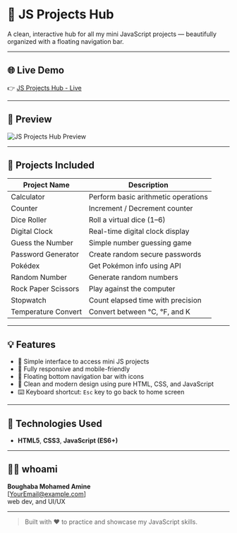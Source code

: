 # 🧠 JS Projects Hub

A clean, interactive hub for all my mini JavaScript projects — beautifully organized with a floating navigation bar.

---

## 🌐 Live Demo

👉 [JS Projects Hub - Live](https://your-hosted-url.com) <!-- Replace this link -->

---

## 📸 Preview

![JS Projects Hub Preview](./screenshot.png) <!-- Optional: Replace with your screenshot file -->

---

## 📁 Projects Included

| Project Name        | Description                          |
|---------------------|--------------------------------------|
| Calculator          | Perform basic arithmetic operations  |
| Counter             | Increment / Decrement counter        |
| Dice Roller         | Roll a virtual dice (1–6)            |
| Digital Clock       | Real-time digital clock display      |
| Guess the Number    | Simple number guessing game          |
| Password Generator  | Create random secure passwords       |
| Pokédex             | Get Pokémon info using API           |
| Random Number       | Generate random numbers              |
| Rock Paper Scissors | Play against the computer            |
| Stopwatch           | Count elapsed time with precision    |
| Temperature Convert | Convert between °C, °F, and K        |

---

## 💡 Features

- 🧠 Simple interface to access mini JS projects
- 📱 Fully responsive and mobile-friendly
- 🧭 Floating bottom navigation bar with icons
- 🎨 Clean and modern design using pure HTML, CSS, and JavaScript
- ⌨️ Keyboard shortcut: `Esc` key to go back to home screen

---

## 🚀 Technologies Used

- **HTML5**, **CSS3**, **JavaScript (ES6+)**

---


## 🙋‍♂️ whoami

**Boughaba Mohamed Amine**  
[YourEmail@example.com]  
web dev, and UI/UX  

---

> Built with ❤️ to practice and showcase my JavaScript skills.
